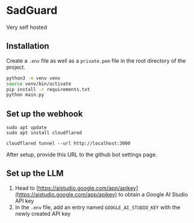 # SadGuard

Very self hosted

## Installation

Create a `.env` file as well as a `private.pem` file in the root directory of the project.

```bash
python3 -m venv venv
source venv/bin/activate
pip install -r requirements.txt
python main.py
```

## Set up the webhook

```
sudo apt update
sudo apt install cloudflared

cloudflared tunnel --url http://localhost:3000
```

After setup, provide this URL to the github bot settings page.

## Set up the LLM

1. Head to [https://aistudio.google.com/app/apikey](https://aistudio.google.com/app/apikey) to obtain a Google AI Studio API key
2. In the `.env` file, add an entry named `GOOGLE_AI_STUDIO_KEY` with the newly created API key
